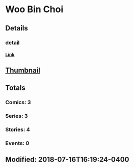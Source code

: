 # Woo Bin  Choi 
## Details
### detail
#### [Link](http://marvel.com/comics/creators/12899/woo_bin_choi?utm_campaign=apiRef&utm_source=225578a89fc76f3d20fbffda5d17a88d)
## [Thumbnail](http://i.annihil.us/u/prod/marvel/i/mg/b/40/image_not_available.jpg)
## Totals
### Comics: 3
### Series: 3
### Stories: 4
### Events: 0
## Modified: 2018-07-16T16:19:24-0400
